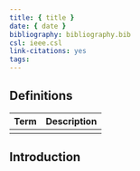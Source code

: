 ```yaml
---
title: { title }
date: { date }
bibliography: bibliography.bib
csl: ieee.csl
link-citations: yes
tags:
---
```


## Definitions

| Term | Description |
| ---- | ----------- |
|      |             |

## Introduction
